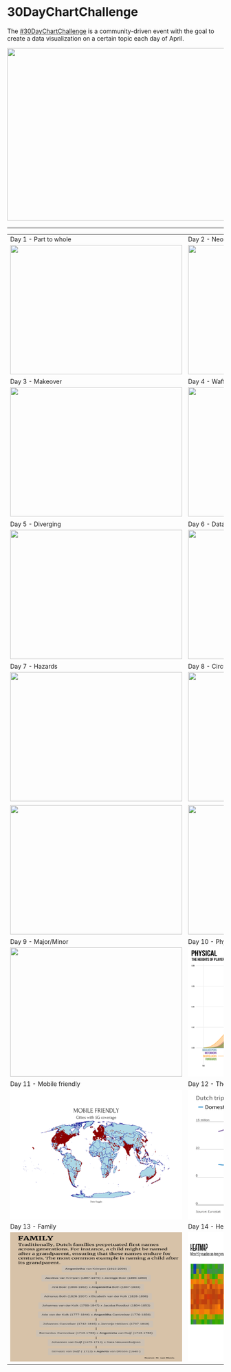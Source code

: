 # 30DayChartChallenge

The [#30DayChartChallenge](https://30daychartchallenge.org/) is a community-driven event with the goal to create a data visualization on a certain topic each day of April.

<img src="./resources/tdcc_2024.jpg" width=1000 height=400>

----

<table>
  <tr>
    <td>Day 1 - Part to whole</td>
    <td>Day 2 - Neo</td>
  </tr>
  <tr>
    <td><img src="./2024/R/01_part-to-whole.png" width=400 height=300></td>
    <td><img src="./2024/R/02_neo.png" width=400 height=300></td>
  </tr>
  <tr>
    <td>Day 3 - Makeover</td>
    <td>Day 4 - Waffle</td>
  </tr>
  <tr>
    <td><img src="./2024/R/03_makeover.png" width=400 height=300></td>
    <td><img src="./2024/R/04_waffle.png" width=400 height=300></td>
  </tr>
  <tr>
    <td>Day 5 - Diverging</td>
    <td>Day 6 - Data day: OECD</td>
  </tr>
  <tr>
    <td><img src="./2024/R/05_diverging.png" width=400 height=300></td>
    <td><img src="./2024/R/06_oecd.png" width=400 height=300></td>
  </tr>
  <tr>
    <td>Day 7 - Hazards</td>
    <td>Day 8 - Circular</td>
  </tr>
  <tr>
    <td><img src="./2024/R/07_hazards.png" width=400 height=300></td>
    <td><img src="./2024/R/08_circular.png" width=400 height=300></td>
  </tr>
  <tr>
    <td><img src="./2024/R/05_diverging.png" width=400 height=300></td>
    <td><img src="./2024/R/06_oecd.png" width=400 height=300></td>
  </tr>
  <tr>
    <td>Day 9 - Major/Minor</td>
    <td>Day 10 - Physical</td>
  </tr>
  <tr>
    <td><img src="./2024/R/09_major-minor.png" width=400 height=300></td>
    <td><img src="./2024/R/10_physical.png" width=400 height=300></td>
  </tr>
  <tr>
    <td>Day 11 - Mobile friendly</td>
    <td>Day 12 - Theme day: Reuters Graphics</td>
  </tr>
  <tr>
    <td><img src="./2024/R/11_mobile-friendly.png" width=400 height=300></td>
    <td><img src="./2024/R/12_reuters-graphics.png" width=400 height=300></td>
  </tr>
  <tr>
    <td>Day 13 - Family</td>
    <td>Day 14 - Heatmap</td>
  </tr>
  <tr>
    <td><img src="./2024/R/13_family.png" width=400 height=300></td>
    <td><img src="./2024/R/14_heatmap.png" width=400 height=300></td>
  </tr>
</table>
